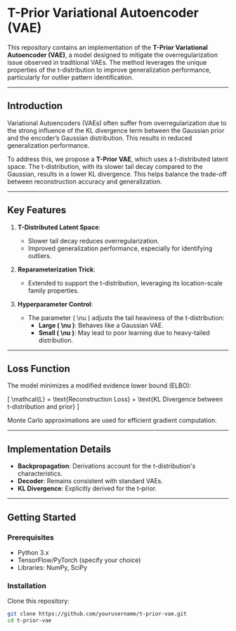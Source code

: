 # T-Prior Variational Autoencoder (VAE)

This repository contains an implementation of the **T-Prior Variational Autoencoder (VAE)**, a model designed to mitigate the overregularization issue observed in traditional VAEs. The method leverages the unique properties of the t-distribution to improve generalization performance, particularly for outlier pattern identification.

---

## Introduction

Variational Autoencoders (VAEs) often suffer from overregularization due to the strong influence of the KL divergence term between the Gaussian prior and the encoder’s Gaussian distribution. This results in reduced generalization performance.

To address this, we propose a **T-Prior VAE**, which uses a t-distributed latent space. The t-distribution, with its slower tail decay compared to the Gaussian, results in a lower KL divergence. This helps balance the trade-off between reconstruction accuracy and generalization.

---

## Key Features

1. **T-Distributed Latent Space**:
   - Slower tail decay reduces overregularization.
   - Improved generalization performance, especially for identifying outliers.

2. **Reparameterization Trick**:
   - Extended to support the t-distribution, leveraging its location-scale family properties.

3. **Hyperparameter Control**:
   - The parameter \( \nu \) adjusts the tail heaviness of the t-distribution:
     - **Large \( \nu \)**: Behaves like a Gaussian VAE.
     - **Small \( \nu \)**: May lead to poor learning due to heavy-tailed distribution.

---

## Loss Function

The model minimizes a modified evidence lower bound (ELBO):

\[
\mathcal{L} = \text{Reconstruction Loss} + \text{KL Divergence between t-distribution and prior}
\]

Monte Carlo approximations are used for efficient gradient computation.

---

## Implementation Details

- **Backpropagation**: Derivations account for the t-distribution's characteristics.
- **Decoder**: Remains consistent with standard VAEs.
- **KL Divergence**: Explicitly derived for the t-prior.

---

## Getting Started

### Prerequisites
- Python 3.x
- TensorFlow/PyTorch (specify your choice)
- Libraries: NumPy, SciPy

### Installation
Clone this repository:
```bash
git clone https://github.com/yourusername/t-prior-vae.git
cd t-prior-vae
